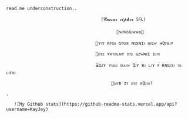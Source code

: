 `read.me underconstruction..`


                                        (𝓒𝓪𝓮𝓼𝓪𝓻 𝓬𝓲𝓹𝓱𝓮𝓻 5🔍)

                                              🍒ᴡꜰɴꜱɢᴊᴡᴡᴅ🍒

                                      🦴ʏᴛᴛ ʀꜰꜱᴅ ɢᴛꜱᴊx ɴꜱxɴɪᴊ ᴅᴛᴢᴡ ʜQᴛxᴊʏ 

                                      🔨ᴅᴛᴢ ʏᴍᴛᴢʟᴍʏ ᴅᴛᴢ ɢᴢᴡɴᴊɪ ɪᴊᴊᴜ 

                                      ⌛ɢᴢʏ ʏᴍᴊᴅ ꜱᴊᴀᴊᴡ Qᴊʏ ʀᴊ ʟᴊʏ ꜰ ʀɴꜱᴢʏᴊ ᴛᴋ ᴜᴊꜰʜᴊ 

                                            🌌ᴍᴛʙ ɪᴛ ᴅᴛᴢ xQᴊᴊᴜ? 
`.`


                                            
       ![My Github stats](https://github-readme-stats.vercel.app/api?username=KayJey)




 









